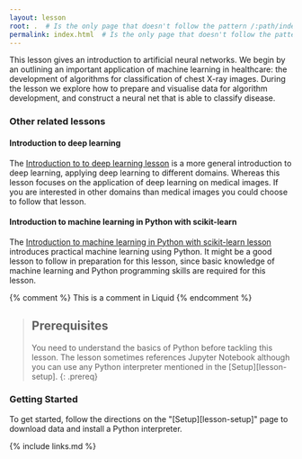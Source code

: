 ```yaml
---
layout: lesson
root: .  # Is the only page that doesn't follow the pattern /:path/index.html
permalink: index.html  # Is the only page that doesn't follow the pattern /:path/index.html
---
```


This lesson gives an introduction to artificial neural networks. We begin by an outlining an important application of machine learning in healthcare: the development of algorithms for classification of chest X-ray images. During the lesson we explore how to prepare and visualise data for algorithm development, and construct a neural net that is able to classify disease.

### Other related lessons
#### Introduction to deep learning
The [Introduction to to deep learning lesson](https://carpentries-incubator.github.io/deep-learning-intro/)
is a more general introduction to deep learning, applying deep learning to different domains.
Whereas this lesson focuses on the application of deep learning on medical images. 
If you are interested in other domains than medical images you could choose to follow that lesson.

#### Introduction to machine learning in Python with scikit-learn
The [Introduction to machine learning in Python with scikit-learn lesson](https://esciencecenter-digital-skills.github.io/scikit-learn-mooc/)
introduces practical machine learning using Python. It might be a good lesson to follow in preparation for this lesson,
since basic knowledge of machine learning and Python programming skills are required for this lesson.


<!-- this is an html comment -->

{% comment %} This is a comment in Liquid {% endcomment %}

> ## Prerequisites
>
> You need to understand the basics of Python before tackling this lesson. The lesson sometimes references Jupyter Notebook although you can use any Python interpreter mentioned in the [Setup][lesson-setup].
{: .prereq}

### Getting Started

To get started, follow the directions on the "[Setup][lesson-setup]" page to download data and install a Python interpreter.

[eicu-crd]: https://doi.org/10.13026/C2WM1R

{% include links.md %}
